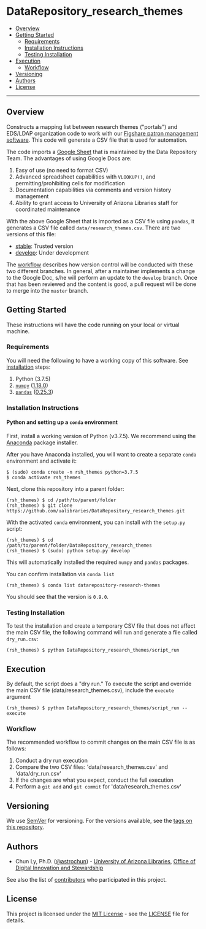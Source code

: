 # DataRepository_research_themes

- [Overview](#overview)
- [Getting Started](#getting-started)
    - [Requirements](#requirements)
    - [Installation Instructions](#installation-instructions)
    - [Testing Installation](#testing-installation)
- [Execution](#execution)
    - [Workflow](#workflow)
- [Versioning](#versioning)
- [Authors](#authors)
- [License](#license)

--------------

## Overview

Constructs a mapping list between research themes ("portals") and EDS/LDAP
organization code to work with our
[Figshare patron management software](https://github.com/ualibraries/DataRepository_patrons).
This code will generate a CSV file that is used for automation.

The code imports a [Google Sheet](https://docs.google.com/spreadsheets/d/1f8tNxj96g_4NW6LWAIx8s3AxRoBbwRvFIxUXMAYyVlU/edit#gid=1301862342)
that is maintained by the Data Repository Team. The advantages of using Google Docs are:
 1. Easy of use (no need to format CSV)
 2. Advanced spreadsheet capabilities with `VLOOKUP()`, and permitting/prohibiting cells for modification
 3. Documentation capabilities via comments and version history management
 4. Ability to grant access to University of Arizona Libraries staff for coordinated maintenance

With the above Google Sheet that is imported as a CSV file using `pandas`, it
generates a CSV file called `data/research_themes.csv`.  There are two versions
of this file:
- [stable](https://raw.githubusercontent.com/ualibraries/DataRepository_research_themes/master/DataRepository_research_themes/data/research_themes.csv): Trusted version
- [develop](https://raw.githubusercontent.com/ualibraries/DataRepository_research_themes/develop/DataRepository_research_themes/data/research_themes.csv): Under development

The [workflow](#workflow) describes how version control will be conducted with
these two different branches. In general, after a maintainer implements a change
to the Google Doc, s/he will perform an update to the `develop` branch. Once that
has been reviewed and the content is good, a pull request will be done to merge
into the `master` branch.

## Getting Started

These instructions will have the code running on your local or virtual machine.


### Requirements

You will need the following to have a working copy of this software. See [installation](#installation-instructions) steps:
1. Python (3.7.5)
2. [`numpy`](https://numpy.org/doc/) ([1.18.0](https://numpy.org/doc/1.18/))
3. [`pandas`](https://pandas.pydata.org/) ([0.25.3](https://pandas.pydata.org/pandas-docs/version/0.25.3/))


### Installation Instructions

#### Python and setting up a `conda` environment

First, install a working version of Python (v3.7.5).  We recommend using the
[Anaconda](https://www.anaconda.com/distribution/) package installer.

After you have Anaconda installed, you will want to create a separate `conda` environment
and activate it:

```
$ (sudo) conda create -n rsh_themes python=3.7.5
$ conda activate rsh_themes
```

Next, clone this repository into a parent folder:

```
(rsh_themes) $ cd /path/to/parent/folder
(rsh_themes) $ git clone https://github.com/ualibraries/DataRepository_research_themes.git
```

With the activated `conda` environment, you can install with the `setup.py` script:

```
(rsh_themes) $ cd /path/to/parent/folder/DataRepository_research_themes
(rsh_themes) $ (sudo) python setup.py develop
```

This will automatically installed the required `numpy` and `pandas` packages.

You can confirm installation via `conda list`

```
(rsh_themes) $ conda list datarepository-research-themes
```

You should see that the version is `0.9.0`.


### Testing Installation

To test the installation and create a temporary CSV file that does not affect
the main CSV file, the following command will run and generate a file called
`dry_run.csv`:

```
(rsh_themes) $ python DataRepository_research_themes/script_run
```


## Execution

By default, the script does a "dry run."  To execute the script and override
the main CSV file (data/research_themes.csv), include the `execute` argument

```
(rsh_themes) $ python DataRepository_research_themes/script_run --execute
```


### Workflow
The recommended workflow to commit changes on the main CSV file is as follows:
 1. Conduct a dry run execution
 2. Compare the two CSV files: 'data/research_themes.csv' and 'data/dry_run.csv'
 3. If the changes are what you expect, conduct the full execution
 4. Perform a `git add` and `git commit` for 'data/research_themes.csv'


## Versioning

We use [SemVer](http://semver.org/) for versioning. For the versions available, see the [tags on this repository](https://github.com/ualibraries/DataRepository_research_themes/tags).

## Authors

* Chun Ly, Ph.D. ([@astrochun](http://www.github.com/astrochun)) - [University of Arizona Libraries](https://github.com/ualibraries), [Office of Digital Innovation and Stewardship](https://github.com/UAL-ODIS)

See also the list of
[contributors](https://github.com/ualibraries/DataRepository_research_themes/contributors) who participated in this project.


## License

This project is licensed under the [MIT License](https://opensource.org/licenses/MIT) - see the [LICENSE](LICENSE) file for details.
